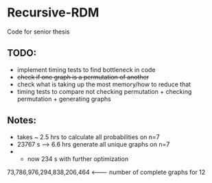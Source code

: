 # Recursive-RDM
Code for senior thesis

## TODO:
* implement timing tests to find bottleneck in code
* ~~check if one graph is a permutation of another~~
* check what is taking up the most memory/how to reduce that
* timing tests to compare not checking permutation + checking permutation + generating graphs

## Notes:
* takes ~ 2.5 hrs to calculate all probabilities on n=7
* 23767 s --> 6.6 hrs generate all unique graphs on n=7
* * now 234 s with further optimization

73,786,976,294,838,206,464 <--- number of complete graphs for 12